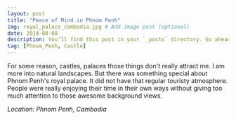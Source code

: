 ```yaml
---
layout: post
title: "Peace of Mind in Phnom Penh"
img: royal_palace_cambodia.jpg # Add image post (optional)
date: 2014-08-08 
description: You’ll find this post in your `_posts` directory. Go ahead and edit it and re-build the site to see your changes. # Add post description (optional)
tag: [Phnom_Penh, Castle]
---
```

For some reason, castles, palaces those things don't really attract me. I am more into natural landscapes. But there was something special about Phnom Penh's royal palace. It did not have that regular touristy atmosphere. People were really enjoying their time in their own ways without giving too much attention to those awesome background views.

*Location: Phnom Penh, Cambodia*
